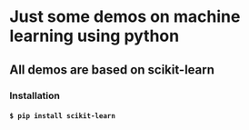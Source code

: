 # Just some demos on machine learning using python

## All demos are based on scikit-learn

### Installation

#### `$ pip install scikit-learn`